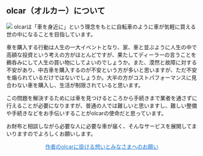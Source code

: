 
## <i class="mdi mdi-hand-heart" style="font-size:32px;color:#f67b01;position: relative;top: 2px;right: 4px;"></i>olcar（オルカー）について

<img src="/logo.webp" />
olcarは「車を身近に」という理念をもとに自転車のように車が気軽に買える世の中になることを目指しています。

車を購入する行動は人生の一大イベントとなり、家、車と並ぶように人生の中で高額な投資という考えの方がほとんどですが、果たしてディーラーの言うことを鵜呑みにして人生の買い物にしてよいのでしょうか。また、漠然と故障に対する不安があり、中古車を購入するのが不安という方が多いと思いますが、ただ不安を煽られているだけではないでしょうか。大半の方がコストパフォーマンスに見合わない車を購入し、生活が制限されていると思います。

この問題を解決するためには車を見つけるところから手続きまで業者を通さずに行えることが必要になりますが、普通の人では難しいと思いますし、難しい整備や手続きなどをお手伝いすることがolcarの使命だと思っています。

お財布と相談しながら必要な人に必要な車が届く、そんなサービスを展開してまいりますのでよろしくお願いします。

<a style="display: block;text-align: center;cursor: pointer;color: #1976d2;" href="/info/needs-help">
作者のolcarに掛ける想いとみなさまへのお願い
</a>
